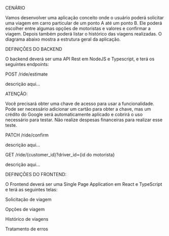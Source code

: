 CENÁRIO

Vamos desenvolver uma aplicação conceito onde o usuário poderá solicitar uma viagem em carro particular de um ponto A até um ponto B. 
Ele poderá escolher entre algumas opções de motoristas e valores e confirmar a viagem. Depois também poderá listar o histórico das viagens realizadas. 
O diagrama abaixo mostra a estrutura geral da aplicação.

DEFINIÇÕES DO BACKEND

O backend deverá ser uma API Rest em NodeJS e Typescript, e terá os seguintes endpoints:

POST /ride/estimate

descrição aqui...

ATENÇÃO: 

Você precisará obter uma chave de acesso para usar a funcionalidade. Pode ser necessário adicionar um cartão para obter a chave, 
mas um crédito do Google será automaticamente aplicado e cobrirá o uso necessário para testar. Não realize despesas financeiras para realizar esse teste.

PATCH /ride/confirm

descrição aqui...

GET /ride/{customer_id}?driver_id={id do motorista}

descrição aqui...

DEFINIÇÕES DO FRONTEND:

O Frontend deverá ser uma Single Page Application em React e TypeScript e terá as seguintes telas:

Solicitação de viagem

Opções de viagem

Histórico de viagens

Tratamento de erros
